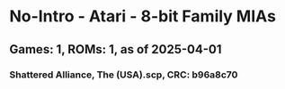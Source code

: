 # No-Intro - Atari - 8-bit Family MIAs
## Games: 1, ROMs: 1, as of 2025-04-01

### Shattered Alliance, The (USA).scp, CRC: b96a8c70
